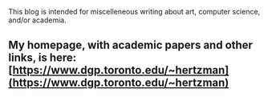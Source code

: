This blog is intended for miscelleneous writing about art, computer science, and/or academia.

My homepage, with academic papers and other links, is here: [https://www.dgp.toronto.edu/~hertzman](https://www.dgp.toronto.edu/~hertzman)
----------------------
